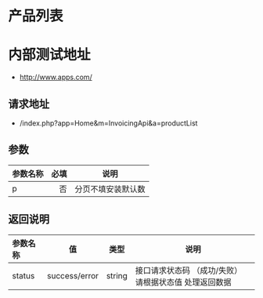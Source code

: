 # 产品列表

# 内部测试地址 

* http://www.apps.com/

## 请求地址
*  /index.php?app=Home&m=InvoicingApi&a=productList

## 参数

| 参数名称      |    必填 | 说明  |
| :-------- | --------:| :--: |
| p  | 否 |  分页不填安装默认数   |

## 返回说明

| 参数名称  |      值|  类型     |说明     |
| :--------  |  ------- | ------| -------- |
|status     |success/error| string| 接口请求状态码  （成功/失败） 请根据状态值  处理返回数据|

